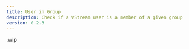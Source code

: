 ```yaml
---
title: User in Group
description: Check if a VStream user is a member of a given group
version: 0.2.3
---
```


:wip